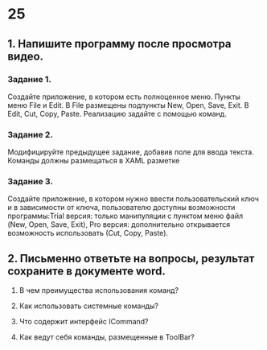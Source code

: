 # 25
## 1.	Напишите программу после просмотра видео.

### Задание 1. 
Создайте приложение, в котором есть полноценное меню. Пункты меню File и Edit. В File размещены подпункты New, Open, Save, Exit. В Edit, Сut, Copy, Paste. Реализацию задайте с помощью команд.

### Задание 2. 
Модифицируйте предыдущее задание, добавив поле для ввода текста. Команды должны размещаться в XAML разметке

### Задание 3. 
Создайте приложение, в котором нужно ввести пользовательский ключ и в зависимости от ключа, пользователю доступны возможности программы:Trial версия: только манипуляции с пунктом меню файл (New, Open, Save, Exit), Pro версия: дополнительно открывается возможность использовать (Сut, Copy, Paste).

## 2. Письменно ответьте на вопросы, результат сохраните в документе word.

1.	В чем преимущества использования команд?

2.	Как использовать системные команды? 

3.	Что содержит интерфейс ICommand? 

4.	Как ведут себя команды, размещенные в ToolBar?


